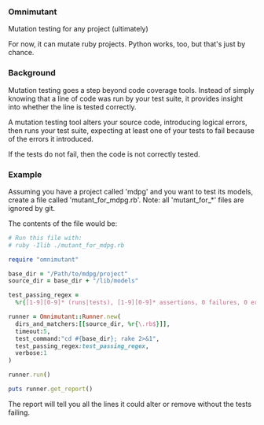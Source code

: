 ### Omnimutant

Mutation testing for any project (ultimately)

For now, it can mutate ruby projects.  Python works, too, but that's just by
chance.

### Background

Mutation testing goes a step beyond code coverage tools.  Instead of simply
knowing that a line of code was run by your test suite, it provides
insight into whether the line is tested correctly.

A mutation testing tool alters your source code, introducing logical errors,
then runs your test suite, expecting at least one of your tests to fail because
of the errors it introduced.

If the tests do not fail, then the code is not correctly tested.

### Example

Assuming you have a project called 'mdpg' and you want to test its models,
create a file called 'mutant\_for\_mdpg.rb'.  Note: all 'mutant\_for\_\*' files
are ignored by git.

The contents of the file would be:

```ruby
# Run this file with:
# ruby -Ilib ./mutant_for_mdpg.rb

require "omnimutant"

base_dir = "/Path/to/mdpg/project"
source_dir = base_dir + "/lib/models"

test_passing_regex =
  %r{[1-9][0-9]* (runs|tests), [1-9][0-9]* assertions, 0 failures, 0 errors, 0 skips}

runner = Omnimutant::Runner.new(
  dirs_and_matchers:[[source_dir, %r{\.rb$}]],
  timeout:5,
  test_command:"cd #{base_dir}; rake 2>&1",
  test_passing_regex:test_passing_regex,
  verbose:1
)

runner.run()

puts runner.get_report()
```

The report will tell you all the lines it could alter or remove without the
tests failing.
